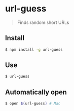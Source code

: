 # url-guess

> Finds random short URLs

## Install

```bash
$ npm install -g url-guess
```

## Use

```bash
$ url-guess
```

## Automatically open

```bash
$ open $(url-guess) # Mac
```
